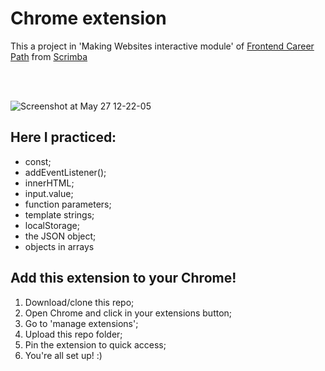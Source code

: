 # Chrome extension
This a project in 'Making Websites interactive module' of [Frontend Career Path](https://github.com/annamourasobral/Frontend-Career-Path) from [Scrimba](https://scrimba.com)

</br>
</br>

![Screenshot at May 27 12-22-05](https://user-images.githubusercontent.com/71239376/170681707-fb3adbc5-4116-47de-879e-017b4f422cbc.png)

## Here I practiced:
- const;
- addEventListener();
- innerHTML;
- input.value;
- function parameters;
- template strings;
- localStorage;
- the JSON object;
- objects in arrays

## Add this extension to your Chrome!
1. Download/clone this repo;
2. Open Chrome and click in your extensions button;
3. Go to 'manage extensions';
4. Upload this repo folder;
5. Pin the extension to quick access;
6. You're all set up! :)
